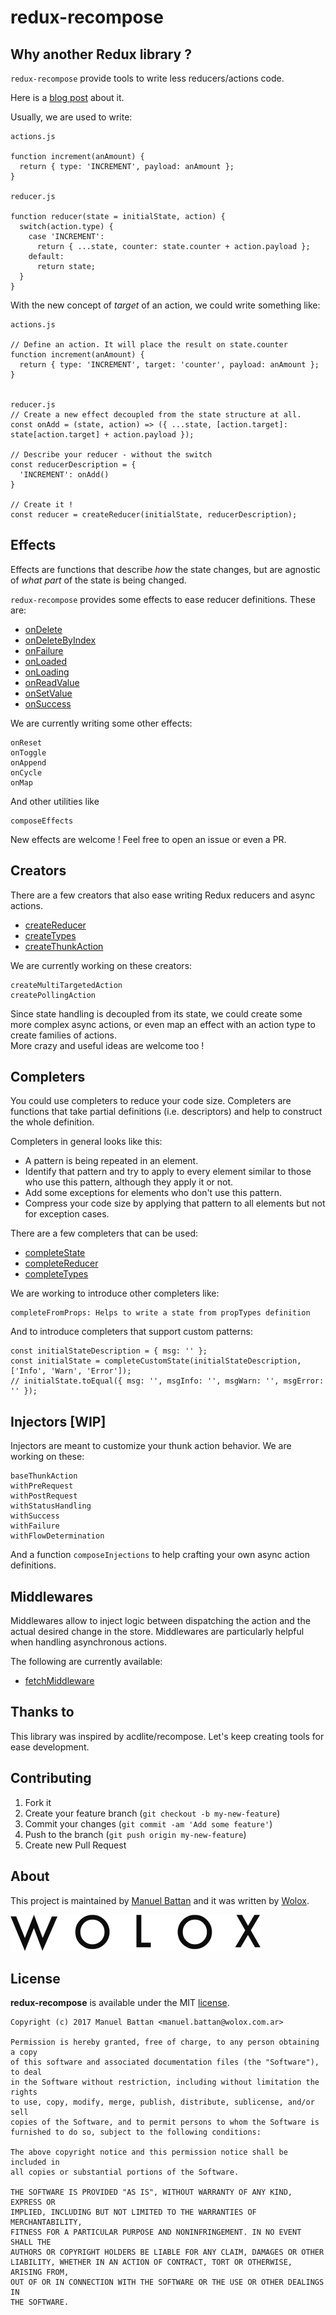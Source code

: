 # redux-recompose  

## Why another Redux library ?  
`redux-recompose` provide tools to write less reducers/actions code.  

Here is a [blog post](https://medium.com/wolox-driving-innovation/932e746b0198) about it.  

Usually, we are used to write:  
```
actions.js

function increment(anAmount) {
  return { type: 'INCREMENT', payload: anAmount };
}

reducer.js

function reducer(state = initialState, action) {
  switch(action.type) {
    case 'INCREMENT':
      return { ...state, counter: state.counter + action.payload };
    default:
      return state;
  }
}
```
With the new concept of _target_ of an action, we could write something like:  

```
actions.js

// Define an action. It will place the result on state.counter
function increment(anAmount) {
  return { type: 'INCREMENT', target: 'counter', payload: anAmount };
}


reducer.js
// Create a new effect decoupled from the state structure at all.
const onAdd = (state, action) => ({ ...state, [action.target]: state[action.target] + action.payload });

// Describe your reducer - without the switch
const reducerDescription = {
  'INCREMENT': onAdd()
}

// Create it !
const reducer = createReducer(initialState, reducerDescription);

```

## Effects  

Effects are functions that describe _how_ the state changes, but are agnostic of _what part_
of the state is being changed.  

`redux-recompose` provides some effects to ease reducer definitions. These are:  

* [onDelete](./src/effects/onDelete/docs.md)  
* [onDeleteByIndex](./src/effects/onDeleteByIndex/docs.md)  
* [onFailure](./src/effects/onFailure/docs.md)  
* [onLoaded](./src/effects/onLoaded/docs.md)  
* [onLoading](./src/effects/onLoading/docs.md)  
* [onReadValue](./src/effects/onReadValue/docs.md)  
* [onSetValue](./src/effects/onSetValue/docs.md)  
* [onSuccess](./src/effects/onSuccess/docs.md)  


We are currently writing some other effects:  
```
onReset
onToggle
onAppend
onCycle
onMap
```

And other utilities like  
```
composeEffects
```

New effects are welcome ! Feel free to open an issue or even a PR.  

## Creators  
There are a few creators that also ease writing Redux reducers and async actions.  

  * [createReducer](./src/creators/createReducer/docs.md)
  * [createTypes](./src/creators/createTypes/docs.md)
  * [createThunkAction](./src/creators/createThunkAction/docs.md)

We are currently working on these creators:  
```
createMultiTargetedAction
createPollingAction
```
Since state handling is decoupled from its state, we could create some more complex async actions, or even map an effect with an action type to create families of actions.  
More crazy and useful ideas are welcome too !  

## Completers  
You could use completers to reduce your code size. Completers are functions that take
partial definitions (i.e. descriptors) and help to construct the whole definition.  

Completers in general looks like this:  
- A pattern is being repeated in an element.  
- Identify that pattern and try to apply to every element similar to those who use this pattern, although they apply it or not.  
- Add some exceptions for elements who don't use this pattern.  
- Compress your code size by applying that pattern to all elements but not for exception cases.  
  
There are a few completers that can be used:  
* [completeState](./src/completers/completeState/docs.md)
* [completeReducer](./src/completers/completeReducer/docs.md)
* [completeTypes](./src/completers/completeTypes/docs.md)

We are working to introduce other completers like:  
```
completeFromProps: Helps to write a state from propTypes definition
```

And to introduce completers that support custom patterns:
```
const initialStateDescription = { msg: '' };
const initialState = completeCustomState(initialStateDescription, ['Info', 'Warn', 'Error']);
// initialState.toEqual({ msg: '', msgInfo: '', msgWarn: '', msgError: '' });
```

## Injectors [WIP]
Injectors are meant to customize your thunk action behavior. We are working on these:  

```
baseThunkAction
withPreRequest
withPostRequest
withStatusHandling
withSuccess
withFailure
withFlowDetermination
```

And a function `composeInjections` to help crafting your own async action definitions.  

## Middlewares
Middlewares allow to inject logic between dispatching the action and the actual desired change in the store. Middlewares are particularly helpful when handling asynchronous actions.

The following are currently available:

* [fetchMiddleware](./src/middlewares/docs.md)


## Thanks to  
This library was inspired by acdlite/recompose. Let's keep creating tools for ease development.  

## Contributing

1. Fork it
2. Create your feature branch (`git checkout -b my-new-feature`)
3. Commit your changes (`git commit -am 'Add some feature'`)
4. Push to the branch (`git push origin my-new-feature`)
5. Create new Pull Request

## About

This project is maintained by [Manuel Battan](https://github.com/mvbattan) and it was written by [Wolox](http://www.wolox.com.ar).

![Wolox](https://raw.githubusercontent.com/Wolox/press-kit/master/logos/logo_banner.png)

## License

**redux-recompose** is available under the MIT [license](LICENSE).

    Copyright (c) 2017 Manuel Battan <manuel.battan@wolox.com.ar>

    Permission is hereby granted, free of charge, to any person obtaining a copy
    of this software and associated documentation files (the "Software"), to deal
    in the Software without restriction, including without limitation the rights
    to use, copy, modify, merge, publish, distribute, sublicense, and/or sell
    copies of the Software, and to permit persons to whom the Software is
    furnished to do so, subject to the following conditions:

    The above copyright notice and this permission notice shall be included in
    all copies or substantial portions of the Software.

    THE SOFTWARE IS PROVIDED "AS IS", WITHOUT WARRANTY OF ANY KIND, EXPRESS OR
    IMPLIED, INCLUDING BUT NOT LIMITED TO THE WARRANTIES OF MERCHANTABILITY,
    FITNESS FOR A PARTICULAR PURPOSE AND NONINFRINGEMENT. IN NO EVENT SHALL THE
    AUTHORS OR COPYRIGHT HOLDERS BE LIABLE FOR ANY CLAIM, DAMAGES OR OTHER
    LIABILITY, WHETHER IN AN ACTION OF CONTRACT, TORT OR OTHERWISE, ARISING FROM,
    OUT OF OR IN CONNECTION WITH THE SOFTWARE OR THE USE OR OTHER DEALINGS IN
    THE SOFTWARE.
